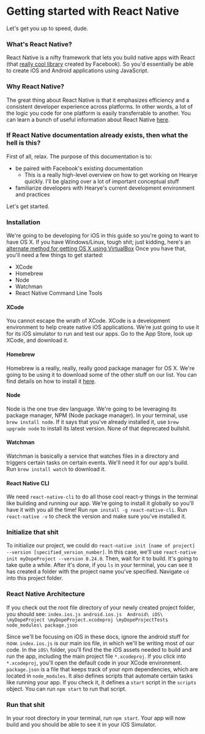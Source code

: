 # Getting started with React Native

Let's get you up to speed, dude. 

### What's React Native? 
React Native is a nifty framework that lets you build native apps with React (that [really cool library](https://facebook.github.io/react/) created by Facebook). So you'd essentially be able to create iOS and Android applications using JavaScript. 

### Why React Native? 
The great thing about React Native is that it emphasizes efficiency and a consistent developer experience across platforms. In other words, a lot of the logic you code for one platform is easily transferrable to another. You can learn a bunch of useful information about React Native [here](https://facebook.github.io/react-native).

### If React Native documentation already exists, then what the hell is this? 
First of all, relax. The purpose of this documentation is to:
  - be paired with Facebook's existing documentation
    - This is a really high-level overview on how to get working on Hearye quickly. I'll be glazing over a lot of important conceptual stuff
  - familiarize developers with Hearye's current development environment and practices 

Let's get started.

### Installation
We're going to be developing for iOS in this guide so you're going to want to have OS X. If you have Windows/Linux, tough shit; just kidding, here's an [alternate method for getting OS X using VirtualBox](http://lifehacker.com/5938332/how-to-run-mac-os-x-on-any-windows-pc-using-virtualbox) Once you have that, you'll need a few things to get started:
  - XCode
  - Homebrew
  - Node
  - Watchman
  - React Native Command Line Tools

#### XCode
  You cannot escape the wrath of XCode. XCode is a development environment to help create native iOS applications. We're just going to use it for its iOS simulator to run and test our apps. Go to the App Store, look up XCode, and download it. 

#### Homebrew
  Homebrew is a really, really, really good package manager for OS X. We're going to be using it to download some of the other stuff on our list. You can find details on how to install it [here](http://brew.sh/). 

#### Node
  Node is the one true dev language. We're going to be leveraging its package manager, NPM (Node package manager).
  In your terminal, use `brew install node`. If it says that you've already installed it, use `brew upgrade node` to install its latest version. None of that deprecated bullshit. 

#### Watchman
  Watchman is basically a service that watches files in a directory and triggers certain tasks on certain events. We'll need it for our app's build.
  Run `brew install watch` to download it. 

#### React Native CLI
  We need `react-native-cli` to do all those cool react-y things in the terminal like building and running our app. We're going to install it globally so you'll have it with you all the time!
  Run `npm install -g react-native-cli`. Run `react-native -v` to check the version and make sure you've installed it. 

### Initialize that shit
  To initialize our project, we could do `react-native init [name of project] --version [specified_version_number]`. In this case, we'll use `react-native init myDopeProject --version 0.24.0`. Then, wait for it to build. It's going to take quite a while. 
  After it's done, if you `ls` in your terminal, you can see it has created a folder with the project name you've specified. Navigate `cd` into this project folder.

### React Native Architecture
  If you check out the root file directory of your newly created project folder, you should see:
    ```
      index.ios.js
      android.ios.js 
      Android\
      iOS\
        \myDopeProject
          \myDopeProject.xcodeproj
        \myDopeProjectTests
      node_modules\
      package.json
    ```
  
  Since we'll be focusing on iOS in these docs, ignore the android stuff for now. `index.ios.js` is our main ios file, in which we'll be writing most of our code. In the `iOS\` folder, you'll find the the iOS assets needed to build and run the app, including the main project file `*.xcodeproj`. If you click into `*.xcodeproj`, you'll open the default code in your XCode environment. `package.json` is a file that keeps track of your npm dependencies, which are located in `node_modules`. It also defines scripts that automate certain tasks like running your app. If you check it, it defines a `start` script in the `scripts` object. You can run `npm start` to run that script. 

  ### Run that shit
  In your root directory in your terminal, run `npm start`. Your app will now build and you should be able to see it in your iOS Simulator.



